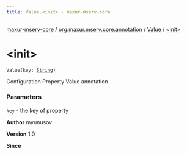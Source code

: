 ```yaml
---
title: Value.<init> - maxur-mserv-core
---
```


[maxur-mserv-core](../../index.html) / [org.maxur.mserv.core.annotation](../index.html) / [Value](index.html) / [&lt;init&gt;](.)

# &lt;init&gt;

`Value(key: `[`String`](https://kotlinlang.org/api/latest/jvm/stdlib/kotlin/-string/index.html)`)`

Configuration Property Value annotation

### Parameters

`key` - the key of property

**Author**
myunusov

**Version**
1.0

**Since**

